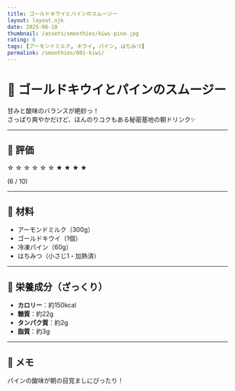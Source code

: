 ```yaml
---
title: ゴールドキウイとパインのスムージー
layout: layout.njk
date: 2025-06-10
thumbnail: /assets/smoothies/kiwi-pine.jpg
rating: 6
tags: [アーモンドミルク, キウイ, パイン, はちみつ]
permalink: /smoothies/001-kiwi/
---
```


# 🥝 ゴールドキウイとパインのスムージー

甘みと酸味のバランスが絶妙っ！  
さっぱり爽やかだけど、ほんのりコクもある秘密基地の朝ドリンク✨

---

## 🌟 評価  
<div class="rating-stars">
  <span class="star empty">☆</span>
  <span class="star empty">☆</span>
  <span class="star empty">☆</span>
  <span class="star empty">☆</span>
  <span class="star empty">☆</span>
  <span class="star empty">☆</span>
  <span class="star full">★</span>
  <span class="star full">★</span>
  <span class="star full">★</span>
  <span class="star full">★</span>
</div>
<p class="rating">(6 / 10)</p>

---

## 🧾 材料  
- アーモンドミルク（300g）  
- ゴールドキウイ（1個）  
- 冷凍パイン（60g）  
- はちみつ（小さじ1・加熱済）

---

## 🧬 栄養成分（ざっくり）  
- **カロリー**：約150kcal  
- **糖質**：約22g  
- **タンパク質**：約2g  
- **脂質**：約3g

---

## 📝 メモ  
パインの酸味が朝の目覚ましにぴったり！  
